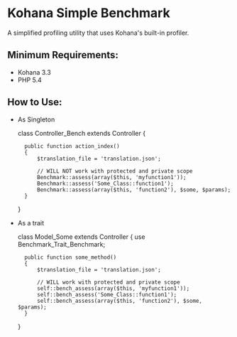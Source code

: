 Kohana Simple Benchmark
=======================

A simplified profiling utility that uses Kohana's built-in profiler.


Minimum Requirements:
---------------------
- Kohana 3.3
- PHP 5.4

How to Use:
-----------

- As Singleton


    class Controller_Bench extends Controller {
    
        public function action_index()
        {
            $translation_file = 'translation.json';
            
            // WILL NOT work with protected and private scope
            Benchmark::assess(array($this, 'myfunction1'));
            Benchmark::assess('Some_Class::function1');
            Benchmark::assess(array($this, 'function2'), $some, $params);
        }
    }

- As a trait


    class Model_Some extends Controller {
        use Benchmark_Trait_Benchmark;
        
        public function some_method()
        {
            $translation_file = 'translation.json';
            
            // WILL work with protected and private scope
            self::bench_assess(array($this, 'myfunction1'));
            self::bench_assess('Some_Class::function1');
            self::bench_assess(array($this, 'function2'), $some, $params);
        }
    }